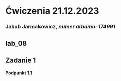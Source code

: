 
# Ćwiczenia 21.12.2023
### Jakub Jarmakowicz, _numer albumu: 174991_
## lab_08
## Zadanie 1
#### Podpunkt 1.1
```sql

```
